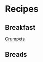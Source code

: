 <!-- TODO: Update with your values. -->
# Recipes

## Breakfast

[Crumpets](EnglishCrumpets)


## Breads



